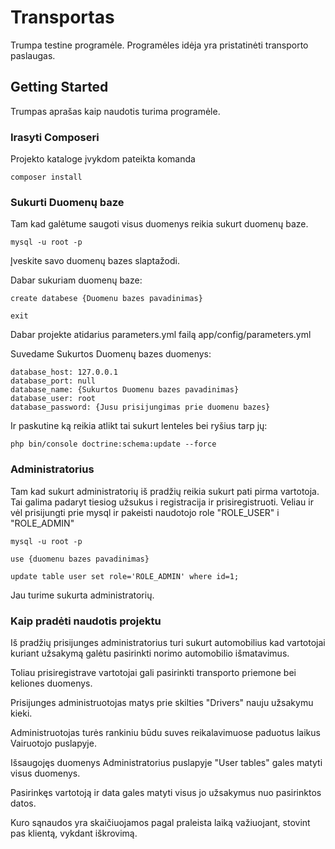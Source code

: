 # Transportas

Trumpa testine programėle. Programėles idėja yra pristatinėti transporto paslaugas.

## Getting Started

Trumpas aprašas kaip naudotis turima programėle.

### Irasyti Composeri

Projekto kataloge įvykdom pateikta komanda

```
composer install
```

### Sukurti Duomenų baze

Tam kad galėtume saugoti visus duomenys reikia sukurt duomenų baze.

```
mysql -u root -p
```

Įveskite savo duomenų bazes slaptažodi.

Dabar sukuriam duomenų baze:

```
create databese {Duomenu bazes pavadinimas}
```
```
exit
```
Dabar projekte atidarius parameters.yml failą app/config/parameters.yml

Suvedame Sukurtos Duomenų bazes duomenys:

    database_host: 127.0.0.1
    database_port: null
    database_name: {Sukurtos Duomenu bazes pavadinimas}
    database_user: root
    database_password: {Jusu prisijungimas prie duomenu bazes}

Ir paskutine ką reikia atlikt tai sukurt lenteles bei ryšius tarp jų:
```
php bin/console doctrine:schema:update --force
```

### Administratorius

Tam kad sukurt administratorių iš pradžių reikia sukurt pati pirma vartotoja. Tai galima padaryt tiesiog užsukus i registracija ir prisiregistruoti.
Veliau ir vėl prisijungti prie mysql ir pakeisti naudotojo role "ROLE_USER" i "ROLE_ADMIN"
```
mysql -u root -p
```
```
use {duomenu bazes pavadinimas}
```
```
update table user set role='ROLE_ADMIN' where id=1;
```
Jau turime sukurta administratorių.

### Kaip pradėti naudotis projektu

Iš pradžių prisijunges administratorius turi sukurt automobilius kad vartotojai kuriant užsakymą
galėtu pasirinkti norimo automobilio išmatavimus.

Toliau prisiregistrave vartotojai gali pasirinkti transporto priemone bei keliones duomenys.

Prisijunges administruotojas matys prie skilties "Drivers" nauju užsakymu kieki.

Administruotojas turės rankiniu būdu suves reikalavimuose paduotus laikus Vairuotojo puslapyje.

Išsaugojęs duomenys Administratorius puslapyje "User tables" gales matyti visus duomenys.

Pasirinkęs vartotoją ir data gales matyti visus jo užsakymus nuo pasirinktos datos.
 
Kuro sąnaudos yra skaičiuojamos pagal praleista laiką važiuojant, stovint pas klientą, vykdant iškrovimą.
